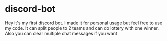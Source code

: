 # discord-bot
Hey it's my first discord bot.
I made it for personal usage but feel free to use my code.
It can split people to 2 teams and can do lottery with one winner.
Also you can clear multiple chat messages if you want
